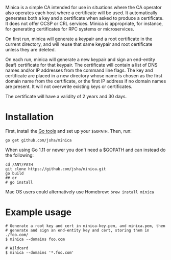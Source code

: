 Minica is a simple CA intended for use in situations where the CA operator
also operates each host where a certificate will be used. It automatically
generates both a key and a certificate when asked to produce a certificate.
It does not offer OCSP or CRL services. Minica is appropriate, for instance,
for generating certificates for RPC systems or microservices.

On first run, minica will generate a keypair and a root certificate in the
current directory, and will reuse that same keypair and root certificate
unless they are deleted.

On each run, minica will generate a new keypair and sign an end-entity (leaf)
certificate for that keypair. The certificate will contain a list of DNS names
and/or IP addresses from the command line flags. The key and certificate are
placed in a new directory whose name is chosen as the first domain name from
the certificate, or the first IP address if no domain names are present. It
will not overwrite existing keys or certificates.

The certificate will have a validity of 2 years and 30 days.

# Installation

First, install the [Go tools](https://golang.org/dl/) and set up your `$GOPATH`.
Then, run:

`go get github.com/jsha/minica`

When using Go 1.11 or newer you don't need a $GOPATH and can instead do the
following:

```
cd /ANY/PATH
git clone https://github.com/jsha/minica.git
go build
## or
# go install
```

Mac OS users could alternatively use Homebrew: `brew install minica`

# Example usage

```
# Generate a root key and cert in minica-key.pem, and minica.pem, then
# generate and sign an end-entity key and cert, storing them in ./foo.com/
$ minica --domains foo.com

# Wildcard
$ minica --domains '*.foo.com'
```